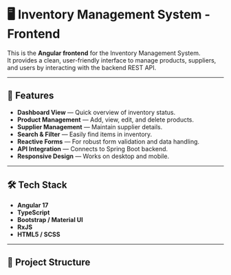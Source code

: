 # 🖥️ Inventory Management System - Frontend

This is the **Angular frontend** for the Inventory Management System.  
It provides a clean, user-friendly interface to manage products, suppliers, and users by interacting with the backend REST API.

---

## 🚀 Features
- **Dashboard View** — Quick overview of inventory status.
- **Product Management** — Add, view, edit, and delete products.
- **Supplier Management** — Maintain supplier details.
- **Search & Filter** — Easily find items in inventory.
- **Reactive Forms** — For robust form validation and data handling.
- **API Integration** — Connects to Spring Boot backend.
- **Responsive Design** — Works on desktop and mobile.

---

## 🛠️ Tech Stack
- **Angular 17**
- **TypeScript**
- **Bootstrap / Material UI**
- **RxJS**
- **HTML5 / SCSS**

---

## 📂 Project Structure
